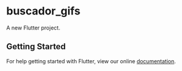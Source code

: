 # buscador_gifs

A new Flutter project.

## Getting Started

For help getting started with Flutter, view our online
[documentation](https://flutter.io/).
